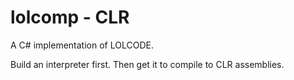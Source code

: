 # lolcomp - CLR

A C# implementation of LOLCODE.

Build an interpreter first.
Then get it to compile to CLR assemblies.
